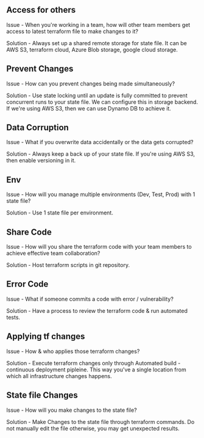## Access for others

Issue - When you're working in a team, how will other team members get access to latest terraform file to make changes to it?

Solution - Always set up a shared remote storage for state file. It can be AWS S3, terraform cloud, Azure Blob storage, google cloud storage.

## Prevent Changes

Issue - How can you prevent changes being made simultaneously?

Solution - Use state locking until an update is fully committed to prevent concurrent runs to your state file. We can configure this in storage backend. If we're using AWS S3, then we can use Dynamo DB to achieve it.

## Data Corruption

Issue - What if you overwrite data accidentally or the data gets corrupted?

Solution - Always keep a back up of your state file. If you're using AWS S3, then enable versioning in it.

## Env

Issue - How will you manage multiple environments (Dev, Test, Prod) with 1 state file?

Solution - Use 1 state file per environment.

## Share Code

Issue - How will you share the terraform code with your team members to achieve effective team collaboration?

Solution - Host terraform scripts in git repository.

## Error Code

Issue - What if someone commits a code with error / vulnerability?

Solution - Have a process to review the terraform code & run automated tests.

## Applying tf changes

Issue - How & who applies those terraform changes?

Solution - Execute terraform changes only through Automated build - continuous deployment pipleine. This way you've a single location from which all infrastructure changes happens.

## State file Changes

Issue - How will you make changes to the state file?

Solution - Make Changes to the state file through terraform commands. Do not manually edit the file otherwise, you may get unexpected results.
